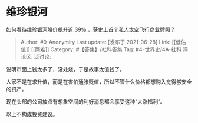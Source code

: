 # 维珍银河
[如何看待维珍银河股价飙升近 39％ ，获史上首个私人太空飞行商业牌照？](https://www.zhihu.com/question/468415143/answer/1966084064)

> Author: #0-Anonymity
> Last update: [发布于 2021-06-28]
> Link: [[低估值]] [[两难]]
> Category: #【答集】/社科答集
> Tag: #4-世界史/4A-社科
> 评论区:
> 泛讨论:

说明市面上钱太多了，没处烧，于是故事太值钱了。

人家不是在求升值，而是在害怕通胀贬值，所以不管什么价格都想购入觉得够安全的资产。

现在头部的公司放点有想象空间的利好消息都会享受这种“大涨福利”。

以上不构成投资建议。
